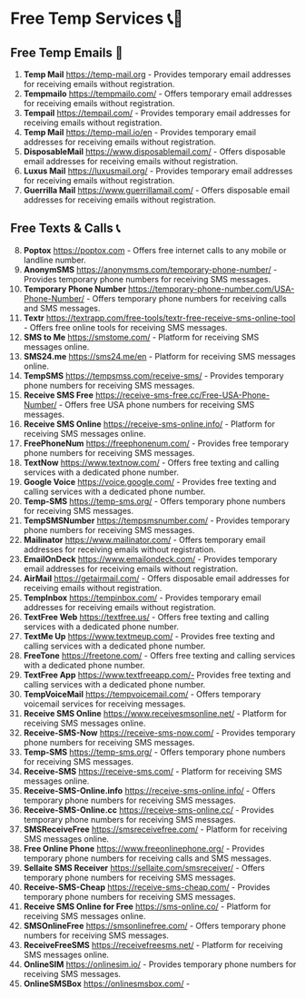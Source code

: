 # Free Temp Services 📞📧

## Free Temp Emails 📧

1. **Temp Mail** https://temp-mail.org - Provides temporary email addresses for receiving emails without registration.
2. **Tempmailo** https://tempmailo.com/ - Offers temporary email addresses for receiving emails without registration.
3. **Tempail** https://tempail.com/ - Provides temporary email addresses for receiving emails without registration.
4. **Temp Mail** https://temp-mail.io/en - Provides temporary email addresses for receiving emails without registration.
5. **DisposableMail** https://www.disposablemail.com/ - Offers disposable email addresses for receiving emails without registration.
6. **Luxus Mail** https://luxusmail.org/ - Provides temporary email addresses for receiving emails without registration.
7. **Guerrilla Mail** https://www.guerrillamail.com/ -  Offers disposable email addresses for receiving emails without registration.

## Free Texts & Calls 📞

8. **Poptox** https://poptox.com -  Offers free internet calls to any mobile or landline number.
9. **AnonymSMS** https://anonymsms.com/temporary-phone-number/ - Provides temporary phone numbers for receiving SMS messages.
10. **Temporary Phone Number** https://temporary-phone-number.com/USA-Phone-Number/ -  Offers temporary phone numbers for receiving calls and SMS messages.
11. **Textr** https://textrapp.com/free-tools/textr-free-receive-sms-online-tool - Offers free online tools for receiving SMS messages.
12. **SMS to Me** https://smstome.com/ - Platform for receiving SMS messages online.
13. **SMS24.me** https://sms24.me/en - Platform for receiving SMS messages online.
14. **TempSMS** https://tempsmss.com/receive-sms/ - Provides temporary phone numbers for receiving SMS messages.
15. **Receive SMS Free** https://receive-sms-free.cc/Free-USA-Phone-Number/ - Offers free USA phone numbers for receiving SMS messages.
16. **Receive SMS Online** https://receive-sms-online.info/ - Platform for receiving SMS messages online.
17. **FreePhoneNum** https://freephonenum.com/ - Provides free temporary phone numbers for receiving SMS messages.
18. **TextNow** https://www.textnow.com/ - Offers free texting and calling services with a dedicated phone number.
19. **Google Voice** https://voice.google.com/ - Provides free texting and calling services with a dedicated phone number.
20. **Temp-SMS** https://temp-sms.org/ - Offers temporary phone numbers for receiving SMS messages.
21. **TempSMSNumber** https://tempsmsnumber.com/ - Provides temporary phone numbers for receiving SMS messages.
22. **Mailinator** https://www.mailinator.com/ - Offers temporary email addresses for receiving emails without registration.
23. **EmailOnDeck** https://www.emailondeck.com/ - Provides temporary email addresses for receiving emails without registration.
24. **AirMail** https://getairmail.com/ - Offers disposable email addresses for receiving emails without registration.
25. **TempInbox** https://tempinbox.com/ - Provides temporary email addresses for receiving emails without registration.
26. **TextFree Web** https://textfree.us/ - Offers free texting and calling services with a dedicated phone number.
27. **TextMe Up** https://www.textmeup.com/ - Provides free texting and calling services with a dedicated phone number.
28. **FreeTone** https://freetone.com/ - Offers free texting and calling services with a dedicated phone number.
29. **TextFree App** https://www.textfreeapp.com/- Provides free texting and calling services with a dedicated phone number.
30. **TempVoiceMail** https://tempvoicemail.com/ - Offers temporary voicemail services for receiving messages.
31. **Receive SMS Online** https://www.receivesmsonline.net/ - Platform for receiving SMS messages online.
32. **Receive-SMS-Now** https://receive-sms-now.com/ - Provides temporary phone numbers for receiving SMS messages.
33. **Temp-SMS** https://temp-sms.org/ - Offers temporary phone numbers for receiving SMS messages.
34. **Receive-SMS** https://receive-sms.com/ - Platform for receiving SMS messages online.
35. **Receive-SMS-Online.info** https://receive-sms-online.info/ - Offers temporary phone numbers for receiving SMS messages.
36. **Receive-SMS-Online.cc** https://receive-sms-online.cc/ - Provides temporary phone numbers for receiving SMS messages.
37. **SMSReceiveFree** https://smsreceivefree.com/ - Platform for receiving SMS messages online.
38. **Free Online Phone** https://www.freeonlinephone.org/ - Provides temporary phone numbers for receiving calls and SMS messages.
39. **Sellaite SMS Receiver** https://sellaite.com/smsreceiver/ - Offers temporary phone numbers for receiving SMS messages.
40. **Receive-SMS-Cheap** https://receive-sms-cheap.com/ - Provides temporary phone numbers for receiving SMS messages.
41. **Receive SMS Online for Free** https://sms-online.co/ - Platform for receiving SMS messages online.
42. **SMSOnlineFree** https://smsonlinefree.com/ - Offers temporary phone numbers for receiving SMS messages.
43. **ReceiveFreeSMS** https://receivefreesms.net/ - Platform for receiving SMS messages online.
44. **OnlineSIM** https://onlinesim.io/ - Provides temporary phone numbers for receiving SMS messages.
45. **OnlineSMSBox** https://onlinesmsbox.com/ -
